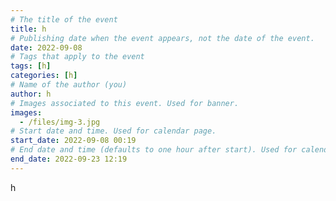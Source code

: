```yaml
---
# The title of the event
title: h
# Publishing date when the event appears, not the date of the event.
date: 2022-09-08
# Tags that apply to the event
tags: [h]
categories: [h]
# Name of the author (you)
author: h
# Images associated to this event. Used for banner.
images:
  - /files/img-3.jpg
# Start date and time. Used for calendar page.
start_date: 2022-09-08 00:19
# End date and time (defaults to one hour after start). Used for calendar page.
end_date: 2022-09-23 12:19
---
```


h
